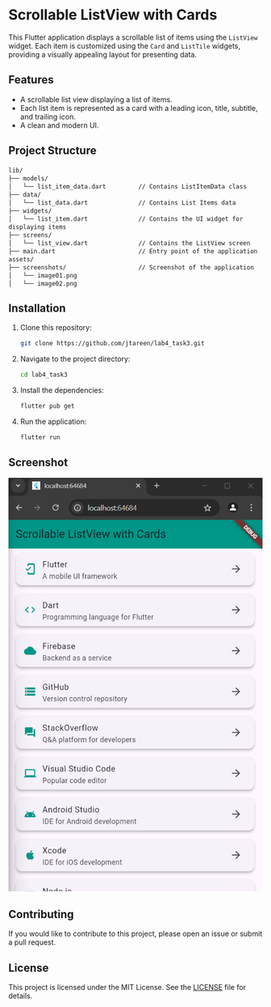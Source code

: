 # Scrollable ListView with Cards

This Flutter application displays a scrollable list of items using the `ListView` widget. Each item is customized using the `Card` and `ListTile` widgets, providing a visually appealing layout for presenting data.

## Features

- A scrollable list view displaying a list of items.
- Each list item is represented as a card with a leading icon, title, subtitle, and trailing icon.
- A clean and modern UI.

## Project Structure

```
lib/
├── models/
│   └── list_item_data.dart         // Contains ListItemData class
├── data/
│   └── list_data.dart              // Contains List Items data
├── widgets/
│   └── list_item.dart              // Contains the UI widget for displaying items
├── screens/
│   └── list_view.dart              // Contains the ListView screen
├── main.dart                       // Entry point of the application
assets/
├── screenshots/                    // Screenshot of the application
│   └── image01.png   
│   └── image02.png              
```

## Installation

1. Clone this repository:
   ```bash
   git clone https://github.com/jtareen/lab4_task3.git
   ```
   
2. Navigate to the project directory:
   ```bash
   cd lab4_task3
   ```

3. Install the dependencies:
   ```bash
   flutter pub get
   ```

4. Run the application:
   ```bash
   flutter run
   ```

## Screenshot

![App Screenshot](./assets/screenshots/image01.png)

## Contributing

If you would like to contribute to this project, please open an issue or submit a pull request.

## License

This project is licensed under the MIT License. See the [LICENSE](LICENSE) file for details.